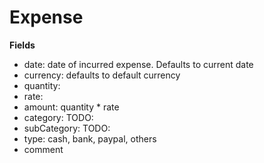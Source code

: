 # Expense
**Fields**
- date: date of incurred expense. Defaults to current date
- currency: defaults to default currency
- quantity: 
- rate: 
- amount: quantity * rate
- category: TODO:
- subCategory: TODO:
- type: cash, bank, paypal, others
- comment